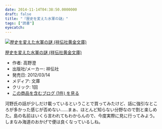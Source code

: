 ```yaml
---
date: 2014-11-14T04:38:50.0000000
draft: false
title: "『歴史を変えた水軍の謎』"
tags: ["読書"]
eyecatch: 
---
```

<p><div class="hatena-asin-detail"><a href="http://www.amazon.co.jp/exec/obidos/ASIN/4396315651/bestylesnet-22/"><img src="http://ecx.images-amazon.com/images/I/51FCzBD41NL._SL160_.jpg" class="hatena-asin-detail-image" alt="歴史を変えた水軍の謎 (祥伝社黄金文庫)" title="歴史を変えた水軍の謎 (祥伝社黄金文庫)"></a><div class="hatena-asin-detail-info"><p class="hatena-asin-detail-title"><a href="http://www.amazon.co.jp/exec/obidos/ASIN/4396315651/bestylesnet-22/">歴史を変えた水軍の謎 (祥伝社黄金文庫)</a></p><ul><li><span class="hatena-asin-detail-label">作者:</span> 高野澄</li><li><span class="hatena-asin-detail-label">出版社/メーカー:</span> 祥伝社</li><li><span class="hatena-asin-detail-label">発売日:</span> 2012/03/14</li><li><span class="hatena-asin-detail-label">メディア:</span> 文庫</li><li> <span class="hatena-asin-detail-label">クリック</span>: 1回</li><li><a href="http://d.hatena.ne.jp/asin/4396315651/bestylesnet-22" target="_blank">この商品を含むブログ (1件) を見る</a></li></ul></div><div class="hatena-asin-detail-foot"></div></div></p><p>河野氏の話が少しだけ載っているということで買ってみたけど、話に強引なところが多かった感じが否めない……まぁ、ほとんど知らない分野なので割と楽しめた。島の名前はいくら言われてもわからんので、今度実際に見に行ってみよう。しまなみ海道のおかげで便は良くなっているしね。</p>
